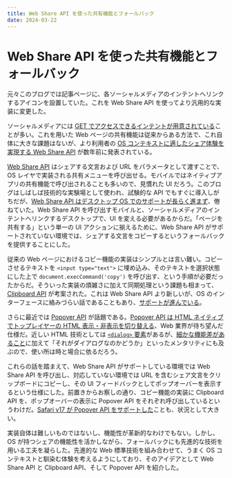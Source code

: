 ```yaml
---
title: Web Share API を使った共有機能とフォールバック
date: 2024-03-22
---
```


# Web Share API を使った共有機能とフォールバック

元々このブログでは記事ページに、各ソーシャルメディアのインテントへリンクするアイコンを設置していた。これを Web Share API を使ってより汎用的な実装に変更した。

ソーシャルメディアには [GET でアクセスできるインテントが用意されている](https://developer.twitter.com/en/docs/twitter-for-websites/tweet-button/guides/web-intent)ことが多い。これを用いた Web ページの共有機能は従来からある方法で、これ自体に大きな課題はないが、より利用者の [OS コンテキストに適したシェア体験を実現する Web Share API](https://web.dev/articles/web-share?hl=ja) が数年前に発表されている。

[Web Share API](https://developer.mozilla.org/ja/docs/Web/API/Web_Share_API) はシェアする文言および URL をパラメータとして渡すことで、OS レイヤで実装される共有メニューを呼び出せる。モバイルではネイティブアプリの共有機能で呼び出されることも多いので、見慣れた UI だろう。このブログはしばしば技術的な実験場として使われ、試験的な API でもすぐに導入しがちだが、[Web Share API はデスクトップ OS でのサポートが長らく進まず](https://caniuse.com/web-share)、倦ねていた。Web Share API を呼び出すモバイルと、ソーシャルメディアのインテントへリンクするデスクトップで、UI を変える必要があるからだ。「ページを共有する」という単一の UI アクションに揃えるために、Web Share API がサポートされていない環境では、シェアする文言をコピーするというフォールバックを提供することにした。

従来の Web ページにおけるコピー機能の実装はシンプルとは言い難い。コピーさせるテキストを `<input type="text">` に埋め込み、そのテキストを選択状態にした上で `document.execCommand('copy')` を呼び出す、という手順が必要だったからだ。そういった実装の煩雑さに加えて同期処理という課題も相まって、[Clipboard API](https://developer.mozilla.org/ja/docs/Web/API/Clipboard_API) が考案された。これは Web Share API より新しいが、OS のインターフェースに絡みづらい話であることもあり、[サポートが進んでいる](https://caniuse.com/async-clipboard)。

さらに最近では [Popover API](https://developer.mozilla.org/ja/docs/Web/API/Popover_API) が話題である。[Popover API は HTML ネイティブでトップレイヤーの HTML 表示・非表示を切り替える](https://zenn.dev/yusukehirao/articles/popover-api-and-attributes)、Web 業界が待ち望んだ仕様だ。近しい HTML 技術としては [`<dialog>` 要素](https://developer.mozilla.org/ja/docs/Web/HTML/Element/dialog)があるが、[細かな機能差があること](https://blog.logrocket.com/comparing-popover-api-dialog-element/)に加えて「それがダイアログなのかどうか」といったメンタリティにも及ぶので、使い所は時と場合に依るだろう。

これらの話を踏まえて、Web Share API がサポートしている環境では Web Share API を呼び出し、対応していない環境では URL を含むシェア文言をクリップボードにコピーし、その UI フィードバックとしてポップオーバーを表示するという仕様にした。前置きからお察しの通り、コピー機能の実装に Clipboard API を、ポップオーバーの表示に Popover API をそれぞれ呼び出しているというわけだ。[Safari v17 が Popover API をサポートした](https://webkit.org/blog/14445/webkit-features-in-safari-17-0/)ことも、状況として大きい。

実装自体は難しいものではないし、機能性が革新的なわけでもない。しかし、OS が持つシェアの機能性を活かしながら、フォールバックにも先進的な技術を用いる工夫を凝らした。先進的な Web 標準技術を組み合わせて、うまく OS コンテキストと馴染む体験を考えるようにしており、そのアイデアとして Web Share API と Clipboard API、そして Popover API を紹介した。
